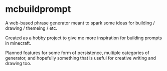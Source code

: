 # mcbuildprompt
A web-based phrase generator meant to spark some ideas for building / drawing / themeing / etc.

Created as a hobby project to give me more inspiration for building prompts in minecraft.

Planned features for some form of persistence, multiple categories of generator, and hopefully something that is useful for creative writing and drawing too.

